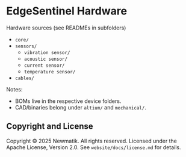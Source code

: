 # EdgeSentinel Hardware

Hardware sources (see READMEs in subfolders)

- `core/`
- `sensors/`
  - `vibration sensor/`
  - `acoustic sensor/`
  - `current sensor/`
  - `temperature sensor/`
- `cables/`

Notes:

- BOMs live in the respective device folders.
- CAD/binaries belong under `altium/` and `mechanical/`.

## Copyright and License

Copyright © 2025 Newmatik. All rights reserved.
Licensed under the Apache License, Version 2.0. See `website/docs/license.md` for details.
